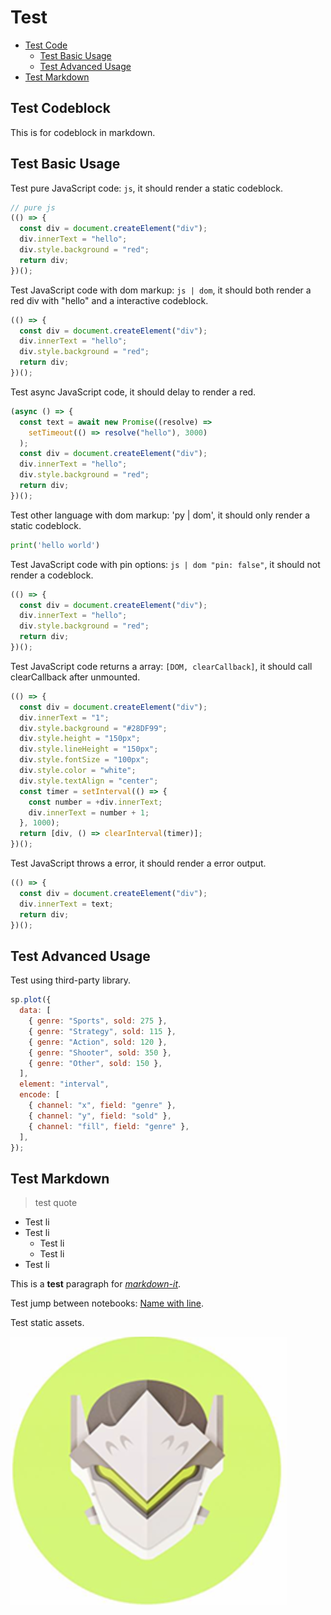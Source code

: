 # Test

- <a href="#test-code">Test Code</a>
  - <a href="#test-basic-usage">Test Basic Usage</a>
  - <a href="#test-advanced-usage">Test Advanced Usage</a>
- <a href="#test-markdown">Test Markdown</a>

## Test Codeblock

This is for codeblock in markdown.

## Test Basic Usage

Test pure JavaScript code: `js`, it should render a static codeblock.

```js
// pure js
(() => {
  const div = document.createElement("div");
  div.innerText = "hello";
  div.style.background = "red";
  return div;
})();
```

Test JavaScript code with dom markup: `js | dom`, it should both render a red div with "hello" and a interactive codeblock.

```js | dom
(() => {
  const div = document.createElement("div");
  div.innerText = "hello";
  div.style.background = "red";
  return div;
})();
```

Test async JavaScript code, it should delay to render a red.

```js | dom
(async () => {
  const text = await new Promise((resolve) =>
    setTimeout(() => resolve("hello"), 3000)
  );
  const div = document.createElement("div");
  div.innerText = "hello";
  div.style.background = "red";
  return div;
})();
```

Test other language with dom markup: 'py | dom', it should only render a static codeblock.

```py
print('hello world')
```

Test JavaScript code with pin options: `js | dom "pin: false"`, it should not render a codeblock.

```js | dom "pin: false"
(() => {
  const div = document.createElement("div");
  div.innerText = "hello";
  div.style.background = "red";
  return div;
})();
```

Test JavaScript code returns a array: `[DOM, clearCallback]`, it should call clearCallback after unmounted.

```js | dom
(() => {
  const div = document.createElement("div");
  div.innerText = "1";
  div.style.background = "#28DF99";
  div.style.height = "150px";
  div.style.lineHeight = "150px";
  div.style.fontSize = "100px";
  div.style.color = "white";
  div.style.textAlign = "center";
  const timer = setInterval(() => {
    const number = +div.innerText;
    div.innerText = number + 1;
  }, 1000);
  return [div, () => clearInterval(timer)];
})();
```

Test JavaScript throws a error, it should render a error output.

```js | dom
(() => {
  const div = document.createElement("div");
  div.innerText = text;
  return div;
})();
```

## Test Advanced Usage

Test using third-party library.

```js | dom
sp.plot({
  data: [
    { genre: "Sports", sold: 275 },
    { genre: "Strategy", sold: 115 },
    { genre: "Action", sold: 120 },
    { genre: "Shooter", sold: 350 },
    { genre: "Other", sold: 150 },
  ],
  element: "interval",
  encode: [
    { channel: "x", field: "genre" },
    { channel: "y", field: "sold" },
    { channel: "fill", field: "genre" },
  ],
});
```

## Test Markdown

> test quote

- Test li
- Test li
  - Test li
  - Test li
- Test li

This is a **test** paragraph for [_markdown-it_](https://github.com/markdown-it/markdown-it).

Test jump between notebooks: [Name with line](#/name-with-line.md).

Test static assets.

![](../assets/introduction/logo.png)
